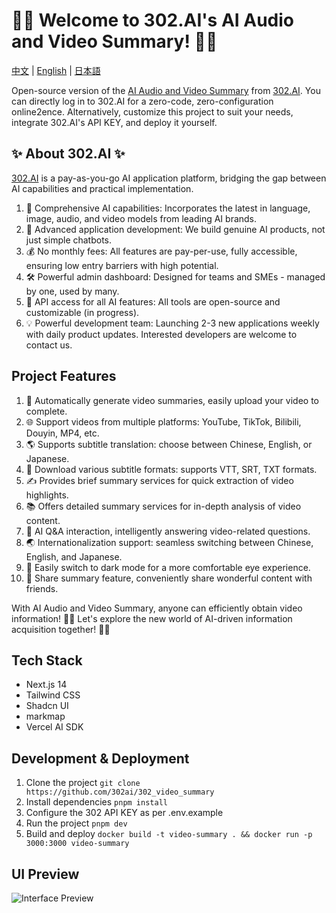 # 🎥🤖 Welcome to 302.AI's AI Audio and Video Summary! 🚀✨

[中文](README_zh.md) | [English](README.md) | [日本語](README_ja.md)

Open-source version of the [AI Audio and Video Summary](https://302.ai/tools/videosum/) from [302.AI](https://302.ai).
You can directly log in to 302.AI for a zero-code, zero-configuration online2ence.
Alternatively, customize this project to suit your needs, integrate 302.AI's API KEY, and deploy it yourself.

## ✨ About 302.AI ✨
[302.AI](https://302.ai) is a pay-as-you-go AI application platform, bridging the gap between AI capabilities and practical implementation.
1. 🧠 Comprehensive AI capabilities: Incorporates the latest in language, image, audio, and video models from leading AI brands.
2. 🚀 Advanced application development: We build genuine AI products, not just simple chatbots.
3. 💰 No monthly fees: All features are pay-per-use, fully accessible, ensuring low entry barriers with high potential.
4. 🛠 Powerful admin dashboard: Designed for teams and SMEs - managed by one, used by many.
5. 🔗 API access for all AI features: All tools are open-source and customizable (in progress).
6. 💡 Powerful development team: Launching 2-3 new applications weekly with daily product updates. Interested developers are welcome to contact us.

## Project Features
1. 🎥 Automatically generate video summaries, easily upload your video to complete.
2. 🌐 Support videos from multiple platforms: YouTube, TikTok, Bilibili, Douyin, MP4, etc.
3. 🌎 Supports subtitle translation: choose between Chinese, English, or Japanese.
4. 📄 Download various subtitle formats: supports VTT, SRT, TXT formats.
5. ✍️ Provides brief summary services for quick extraction of video highlights.
6. 📚 Offers detailed summary services for in-depth analysis of video content.
7. 🤖 AI Q&A interaction, intelligently answering video-related questions.
8. 🌏 Internationalization support: seamless switching between Chinese, English, and Japanese.
9. 🌙 Easily switch to dark mode for a more comfortable eye experience.
10. 🔗 Share summary feature, conveniently share wonderful content with friends.

With AI Audio and Video Summary, anyone can efficiently obtain video information! 🎉🎥 Let's explore the new world of AI-driven information acquisition together! 🌟🚀

## Tech Stack
- Next.js 14
- Tailwind CSS
- Shadcn UI
- markmap
- Vercel AI SDK

## Development & Deployment
1. Clone the project `git clone https://github.com/302ai/302_video_summary`
2. Install dependencies `pnpm install`
3. Configure the 302 API KEY as per .env.example
4. Run the project `pnpm dev`
5. Build and deploy `docker build -t video-summary . && docker run -p 3000:3000 video-summary`

## UI Preview
![Interface Preview](docs/preview.png)
